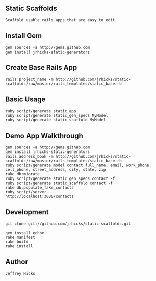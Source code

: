 ## Static Scaffolds

    Scaffold usable rails apps that are easy to edit.

## Install Gem

    gem sources -a http://gems.github.com 
    gem install jrhicks-static-generators

## Create Base Rails App

    rails project_name -m http://github.com/jrhicks/static-scaffolds/raw/master/rails_templates/static_base.rb

## Basic Usage

    ruby script/generate static_app
    ruby script/generate static_gen_specs MyModel
    ruby script/generate static_scaffold MyModel

## Demo App Walkthrough

    gem sources -a http://gems.github.com 
    gem install jrhicks-static-generators		
    rails address_book -m http://github.com/jrhicks/static-scaffolds/raw/master/rails_templates/static_base.rb
    ruby script/generate model contact full_name, email, work_phone, cell_phone, street_address, city, state, zip
    rake db:migrate
    ruby script/generate static_gen_specs contact -f
    ruby script/generate static_scaffold contact -f
    rake db:populate_fake_contacts
    ruby script/server
    http://localhost:3000/contacts

## Development

    git clone git://github.com/jrhicks/static-scaffolds.git     

    gem install echoe
    rake manifest
    rake build
    rake install

## Author

    Jeffrey Hicks

